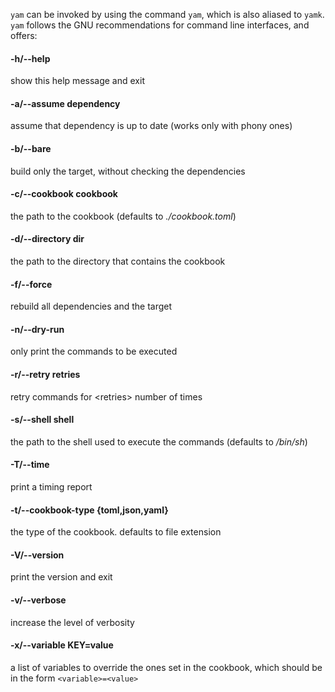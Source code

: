 `yam` can be invoked by using the command `yam`, which is also aliased to `yamk`.
`yam` follows the GNU recommendations for command line interfaces, and offers:

#### -h/--help

show this help message and exit

#### -a/--assume dependency

assume that dependency is up to date (works only with phony ones)

#### -b/--bare

build only the target, without checking the dependencies

#### -c/--cookbook cookbook

the path to the cookbook (defaults to _./cookbook.toml_)

#### -d/--directory dir

the path to the directory that contains the cookbook

#### -f/--force

rebuild all dependencies and the target

#### -n/--dry-run

only print the commands to be executed

#### -r/--retry retries

retry commands for \<retries\> number of times

#### -s/--shell shell

the path to the shell used to execute the commands (defaults to _/bin/sh_)

#### -T/--time

print a timing report

#### -t/--cookbook-type {toml,json,yaml}

the type of the cookbook. defaults to file extension

#### -V/--version

print the version and exit

#### -v/--verbose

increase the level of verbosity

#### -x/--variable KEY=value

a list of variables to override the ones set in the cookbook, which should be in the form `<variable>=<value>`

